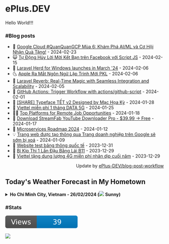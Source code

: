 # ePlus.DEV

Hello World!!!

### #Blog posts

- 🧰 [Google Cloud #QuanQuanGCP Mùa 6: Khám Phá AI/ML và Cơ Hội Nhận Quà Tặng!](https://eplus.dev/chuong-trinh-tu-hoc-google-cloud-quanquangcp-kham-pha-lab-aiml-va-co-hoi-nhan-qua-tang) - 2024-02-23 
- 😺 [Tự Động Hủy Lời Mời Kết Bạn trên Facebook với Script JS](https://eplus.dev/tu-dong-huy-loi-moi-ket-ban-tren-facebook-voi-script-js) - 2024-02-15 
- 🗽 [Laravel Herd for Windows launches in March &#39;24](https://eplus.dev/laravel-herd-for-windows-launches-in-march-24) - 2024-02-06 
- 🌜 [Apple Ra Mắt Ngôn Ngữ Lập Trình Mới PKL](https://eplus.dev/apple-ra-mat-ngon-ngu-lap-trinh-moi-pkl) - 2024-02-06 
- 📝 [Laravel Reverb: Real-Time Magic with Seamless Integration and Scalability](https://eplus.dev/laravel-reverb-real-time-magic-with-seamless-integration-and-scalability) - 2024-02-05 
- 🚀 [GitHub Actions: Trigger Workflow with actions/github-script](https://eplus.dev/github-actions-trigger-workflow-with-actionsgithub-script) - 2024-02-01 
- 💼 [[SHARE] Typeface TẾT v2 Designed by Mạc Họa Kỳ](https://eplus.dev/share-typeface-tet-v2-designed-by-mac-hoa-ky) - 2024-01-28 
- 🦣 [Viettel miễn phí 1 tháng DATA 5G](https://eplus.dev/viettel-mien-phi-1-thang-data-5g) - 2024-01-25 
- 👨‍🏫 [Top Platforms for Remote Job Opportunities](https://eplus.dev/top-platforms-for-remote-job-opportunities) - 2024-01-18 
- 🔭 [Download StreamFab YouTube Downloader Pro - $39.99 -&gt; Free](https://eplus.dev/download-streamfab-youtube-downloader-pro-3999-free) - 2024-01-17 
- 🤡 [Microservices Roadmap 2024](https://eplus.dev/microservices-roadmap-2024) - 2024-01-12 
- 💡 [Trang web được tạo thông qua Trang doanh nghiệp trên Google sẽ sớm bị xoá](https://eplus.dev/trang-web-duoc-tao-thong-qua-trang-doanh-nghiep-tren-google-se-som-bi-xoa) - 2024-01-09 
- 🦣 [Website test băng thông quốc tế](https://eplus.dev/website-test-bang-thong-quoc-te) - 2023-12-31 
- 💪 [Bí Kíp Thi 1 Lần Đậu Bằng Lái B11](https://eplus.dev/bi-kip-thi-1-lan-dau-bang-lai-b11) - 2023-12-29 
- 🤡 [Viettel tặng dung lượng 4G miễn phí nhân dịp cuối năm](https://eplus.dev/viettel-tang-dung-luong-4g-mien-phi-nhan-dip-cuoi-nam) - 2023-12-29 


<div align="right">
    Update by <a target="_blank" href="https://github.com/ePlus-DEV/blog-post-workflow">ePlus-DEV/blog-post-workflow</a>
</div>


## Today's Weather Forecast in My Hometown



<details>
    <summary><b>Ho Chi Minh City, Vietnam - 26/02/2024 (<img src="https://cdn.weatherapi.com/weather/64x64/day/113.png" width="25" /> Sunny)</b>
    </summary>

    
<table>
    <tr>
        <th>Hour</th>
        <td>00:00</td><td>01:00</td><td>02:00</td><td>03:00</td><td>04:00</td><td>05:00</td><td>06:00</td><td>07:00</td><td>08:00</td><td>09:00</td><td>10:00</td><td>11:00</td><td>12:00</td><td>13:00</td><td>14:00</td><td>15:00</td><td>16:00</td><td>17:00</td><td>18:00</td><td>19:00</td><td>20:00</td><td>21:00</td><td>22:00</td><td>23:00</td>
    </tr>
    <tr>
        <th>Weather</th>
        <td><img src="https://cdn.weatherapi.com/weather/64x64/night/113.png"></img></td><td><img src="https://cdn.weatherapi.com/weather/64x64/night/113.png"></img></td><td><img src="https://cdn.weatherapi.com/weather/64x64/night/113.png"></img></td><td><img src="https://cdn.weatherapi.com/weather/64x64/night/113.png"></img></td><td><img src="https://cdn.weatherapi.com/weather/64x64/night/113.png"></img></td><td><img src="https://cdn.weatherapi.com/weather/64x64/night/113.png"></img></td><td><img src="https://cdn.weatherapi.com/weather/64x64/night/113.png"></img></td><td><img src="https://cdn.weatherapi.com/weather/64x64/day/113.png"></img></td><td><img src="https://cdn.weatherapi.com/weather/64x64/day/113.png"></img></td><td><img src="https://cdn.weatherapi.com/weather/64x64/day/113.png"></img></td><td><img src="https://cdn.weatherapi.com/weather/64x64/day/113.png"></img></td><td><img src="https://cdn.weatherapi.com/weather/64x64/day/113.png"></img></td><td><img src="https://cdn.weatherapi.com/weather/64x64/day/113.png"></img></td><td><img src="https://cdn.weatherapi.com/weather/64x64/day/113.png"></img></td><td><img src="https://cdn.weatherapi.com/weather/64x64/day/113.png"></img></td><td><img src="https://cdn.weatherapi.com/weather/64x64/day/113.png"></img></td><td><img src="https://cdn.weatherapi.com/weather/64x64/day/113.png"></img></td><td><img src="https://cdn.weatherapi.com/weather/64x64/day/113.png"></img></td><td><img src="https://cdn.weatherapi.com/weather/64x64/day/113.png"></img></td><td><img src="https://cdn.weatherapi.com/weather/64x64/night/113.png"></img></td><td><img src="https://cdn.weatherapi.com/weather/64x64/night/113.png"></img></td><td><img src="https://cdn.weatherapi.com/weather/64x64/night/116.png"></img></td><td><img src="https://cdn.weatherapi.com/weather/64x64/night/116.png"></img></td><td><img src="https://cdn.weatherapi.com/weather/64x64/night/116.png"></img></td>
    </tr>
    <tr>
        <th>Condition</th>
        <td width="200px">Clear </td><td width="200px">Clear </td><td width="200px">Clear </td><td width="200px">Clear </td><td width="200px">Clear </td><td width="200px">Clear </td><td width="200px">Clear </td><td width="200px">Sunny</td><td width="200px">Sunny</td><td width="200px">Sunny</td><td width="200px">Sunny</td><td width="200px">Sunny</td><td width="200px">Sunny</td><td width="200px">Sunny</td><td width="200px">Sunny</td><td width="200px">Sunny</td><td width="200px">Sunny</td><td width="200px">Sunny</td><td width="200px">Sunny</td><td width="200px">Clear </td><td width="200px">Clear </td><td width="200px">Partly cloudy</td><td width="200px">Partly Cloudy </td><td width="200px">Partly Cloudy </td>
    </tr>
    <tr>
        <th>Temperature</th>
        <td>26.4 °C</td><td>25.8 °C</td><td>25.3 °C</td><td>24.8 °C</td><td>24.2 °C</td><td>24 °C</td><td>23.8 °C</td><td>24.7 °C</td><td>26.9 °C</td><td>29.3 °C</td><td>31.6 °C</td><td>33.7 °C</td><td>35.4 °C</td><td>36.7 °C</td><td>37.5 °C</td><td>36.1 °C</td><td>34.8 °C</td><td>33.3 °C</td><td>30.6 °C</td><td>28.9 °C</td><td>28.5 °C</td><td>30 °C</td><td>28.4 °C</td><td>28.5 °C</td>
    </tr>
    <tr>
        <th>Wind</th>
        <td>15.8 kph</td><td>12.6 kph</td><td>9.7 kph</td><td>7.6 kph</td><td>7.6 kph</td><td>8.3 kph</td><td>9 kph</td><td>10.8 kph</td><td>11.2 kph</td><td>10.1 kph</td><td>9 kph</td><td>7.6 kph</td><td>6.1 kph</td><td>4.3 kph</td><td>5.8 kph</td><td>18.7 kph</td><td>23.8 kph</td><td>22.3 kph</td><td>21.6 kph</td><td>20.5 kph</td><td>19.4 kph</td><td>15.1 kph</td><td>21.2 kph</td><td>20.9 kph</td>
    </tr>
</table>


<div align="right">
    Updated at: 2024-02-26T14:31:07Z - by <a target="_blank"
        href="https://github.com/ePlus-DEV/weather-forecast">ePlus-DEV/weather-forecast</a>
</div>
</details>


### #Stats

[![Image of counter](https://github.com/ePlus-DEV/view-counter/blob/main/svg/685088620/badge.svg)](https://github.com/ePlus-DEV/view-counter/blob/main/readme/685088620/week.md)

![](https://komarev.com/ghpvc/?username=ePlus-DEV&style=for-the-badge)
